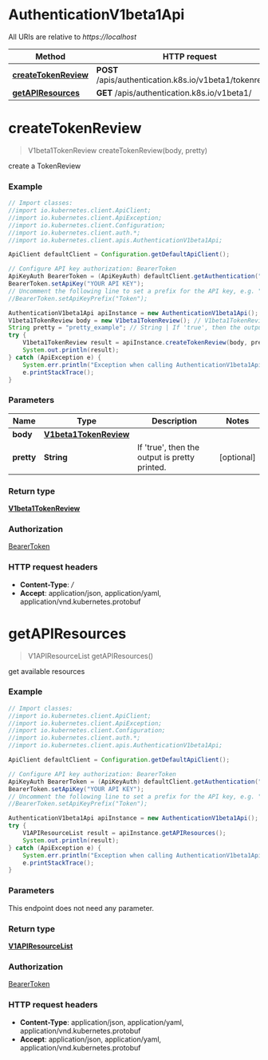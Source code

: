 # AuthenticationV1beta1Api

All URIs are relative to *https://localhost*

Method | HTTP request | Description
------------- | ------------- | -------------
[**createTokenReview**](AuthenticationV1beta1Api.md#createTokenReview) | **POST** /apis/authentication.k8s.io/v1beta1/tokenreviews | 
[**getAPIResources**](AuthenticationV1beta1Api.md#getAPIResources) | **GET** /apis/authentication.k8s.io/v1beta1/ | 


<a name="createTokenReview"></a>
# **createTokenReview**
> V1beta1TokenReview createTokenReview(body, pretty)



create a TokenReview

### Example
```java
// Import classes:
//import io.kubernetes.client.ApiClient;
//import io.kubernetes.client.ApiException;
//import io.kubernetes.client.Configuration;
//import io.kubernetes.client.auth.*;
//import io.kubernetes.client.apis.AuthenticationV1beta1Api;

ApiClient defaultClient = Configuration.getDefaultApiClient();

// Configure API key authorization: BearerToken
ApiKeyAuth BearerToken = (ApiKeyAuth) defaultClient.getAuthentication("BearerToken");
BearerToken.setApiKey("YOUR API KEY");
// Uncomment the following line to set a prefix for the API key, e.g. "Token" (defaults to null)
//BearerToken.setApiKeyPrefix("Token");

AuthenticationV1beta1Api apiInstance = new AuthenticationV1beta1Api();
V1beta1TokenReview body = new V1beta1TokenReview(); // V1beta1TokenReview | 
String pretty = "pretty_example"; // String | If 'true', then the output is pretty printed.
try {
    V1beta1TokenReview result = apiInstance.createTokenReview(body, pretty);
    System.out.println(result);
} catch (ApiException e) {
    System.err.println("Exception when calling AuthenticationV1beta1Api#createTokenReview");
    e.printStackTrace();
}
```

### Parameters

Name | Type | Description  | Notes
------------- | ------------- | ------------- | -------------
 **body** | [**V1beta1TokenReview**](V1beta1TokenReview.md)|  |
 **pretty** | **String**| If &#39;true&#39;, then the output is pretty printed. | [optional]

### Return type

[**V1beta1TokenReview**](V1beta1TokenReview.md)

### Authorization

[BearerToken](../README.md#BearerToken)

### HTTP request headers

 - **Content-Type**: */*
 - **Accept**: application/json, application/yaml, application/vnd.kubernetes.protobuf

<a name="getAPIResources"></a>
# **getAPIResources**
> V1APIResourceList getAPIResources()



get available resources

### Example
```java
// Import classes:
//import io.kubernetes.client.ApiClient;
//import io.kubernetes.client.ApiException;
//import io.kubernetes.client.Configuration;
//import io.kubernetes.client.auth.*;
//import io.kubernetes.client.apis.AuthenticationV1beta1Api;

ApiClient defaultClient = Configuration.getDefaultApiClient();

// Configure API key authorization: BearerToken
ApiKeyAuth BearerToken = (ApiKeyAuth) defaultClient.getAuthentication("BearerToken");
BearerToken.setApiKey("YOUR API KEY");
// Uncomment the following line to set a prefix for the API key, e.g. "Token" (defaults to null)
//BearerToken.setApiKeyPrefix("Token");

AuthenticationV1beta1Api apiInstance = new AuthenticationV1beta1Api();
try {
    V1APIResourceList result = apiInstance.getAPIResources();
    System.out.println(result);
} catch (ApiException e) {
    System.err.println("Exception when calling AuthenticationV1beta1Api#getAPIResources");
    e.printStackTrace();
}
```

### Parameters
This endpoint does not need any parameter.

### Return type

[**V1APIResourceList**](V1APIResourceList.md)

### Authorization

[BearerToken](../README.md#BearerToken)

### HTTP request headers

 - **Content-Type**: application/json, application/yaml, application/vnd.kubernetes.protobuf
 - **Accept**: application/json, application/yaml, application/vnd.kubernetes.protobuf

